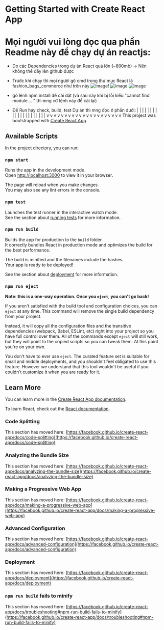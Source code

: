 # Getting Started with Create React App
# Mọi người vui lòng đọc qua phần Readme này để chạy dự án reactjs:
+ Do các Dependencies trong dự án React quá lớn (~800mb) -> Nên không thể đẩy lên github được
+ Trước khi chạy thì mọi người gõ cmd trong thư mục React là fashion_bags_commerce như trên này
  ![image](https://github.com/huynhphung2107/FashionBagsEcommerce/assets/106645772/ee22c190-966a-49e9-bed4-11b53baaa168)!
  ![image](https://github.com/huynhphung2107/FashionBagsEcommerce/assets/106645772/5cfc6f41-a226-48eb-b073-fb3916d9a210)
  ![image](https://github.com/huynhphung2107/FashionBagsEcommerce/assets/106645772/7ffd53cc-88f2-43f1-b5c4-888b0392f556)

+ gõ lênh npm install để cài dặt (và sau này khi bị lỗi kiểu "cannot find module....." thì mng cứ lệnh này để cài lại)
+ Để Run hay check, build, test Dự án thì mng đọc ở phần dưới:
  |  |  |  |  |  |  |  |  |  |  |  |  |  |  |  |  |  |  |  |  |
  v  v  v  v  v  v  v  v  v  v  v  v  v  v  v  v  v  v  v  v  v
This project was bootstrapped with [Create React App](https://github.com/facebook/create-react-app).

## Available Scripts

In the project directory, you can run:

### `npm start`

Runs the app in the development mode.\
Open [http://localhost:3000](http://localhost:3000) to view it in your browser.

The page will reload when you make changes.\
You may also see any lint errors in the console.

### `npm test`

Launches the test runner in the interactive watch mode.\
See the section about [running tests](https://facebook.github.io/create-react-app/docs/running-tests) for more information.

### `npm run build`

Builds the app for production to the `build` folder.\
It correctly bundles React in production mode and optimizes the build for the best performance.

The build is minified and the filenames include the hashes.\
Your app is ready to be deployed!

See the section about [deployment](https://facebook.github.io/create-react-app/docs/deployment) for more information.

### `npm run eject`

**Note: this is a one-way operation. Once you `eject`, you can't go back!**

If you aren't satisfied with the build tool and configuration choices, you can `eject` at any time. This command will remove the single build dependency from your project.

Instead, it will copy all the configuration files and the transitive dependencies (webpack, Babel, ESLint, etc) right into your project so you have full control over them. All of the commands except `eject` will still work, but they will point to the copied scripts so you can tweak them. At this point you're on your own.

You don't have to ever use `eject`. The curated feature set is suitable for small and middle deployments, and you shouldn't feel obligated to use this feature. However we understand that this tool wouldn't be useful if you couldn't customize it when you are ready for it.

## Learn More

You can learn more in the [Create React App documentation](https://facebook.github.io/create-react-app/docs/getting-started).

To learn React, check out the [React documentation](https://reactjs.org/).

### Code Splitting

This section has moved here: [https://facebook.github.io/create-react-app/docs/code-splitting](https://facebook.github.io/create-react-app/docs/code-splitting)

### Analyzing the Bundle Size

This section has moved here: [https://facebook.github.io/create-react-app/docs/analyzing-the-bundle-size](https://facebook.github.io/create-react-app/docs/analyzing-the-bundle-size)

### Making a Progressive Web App

This section has moved here: [https://facebook.github.io/create-react-app/docs/making-a-progressive-web-app](https://facebook.github.io/create-react-app/docs/making-a-progressive-web-app)

### Advanced Configuration

This section has moved here: [https://facebook.github.io/create-react-app/docs/advanced-configuration](https://facebook.github.io/create-react-app/docs/advanced-configuration)

### Deployment

This section has moved here: [https://facebook.github.io/create-react-app/docs/deployment](https://facebook.github.io/create-react-app/docs/deployment)

### `npm run build` fails to minify

This section has moved here: [https://facebook.github.io/create-react-app/docs/troubleshooting#npm-run-build-fails-to-minify](https://facebook.github.io/create-react-app/docs/troubleshooting#npm-run-build-fails-to-minify)
